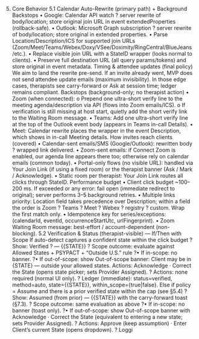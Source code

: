 ﻿5. Core Behavior
5.1 Calendar Auto-Rewrite (primary path) + Background Backstops
• Google: Calendar API watch ? server rewrite of body/location; store original join URL in event extendedProperties (rollback-safe).
• Outlook: Microsoft Graph subscription ? server rewrite of body/location; store original in extended properties.
• Parse Location/Description/ICS for supported join URLs (Zoom/Meet/Teams/Webex/Doxy/VSee/Doximity/RingCentral/BlueJeans/etc.).
• Replace visible join URL with a StateID wrapper (looks normal to clients).
• Preserve full destination URL (all query params/tokens) and store original in event metadata.
Timing & attendee updates (final policy)
We aim to land the rewrite pre-send. If an invite already went, MVP does not send attendee update emails (maximum invisibility). In those edge cases, therapists see carry-forward or Ask at session time; ledger remains compliant.
Backstops (background-only; no therapist action)
• Zoom (when connected):
o Prepend one ultra-short verify line to the meeting agenda/description via API (flows into Zoom emails/ICS).
o If verification is still missing at host start, quietly add the short verify link to the Waiting Room message.
• Teams: Add one ultra-short verify line at the top of the Outlook event body (appears in Teams in-call Details).
• Meet: Calendar rewrite places the wrapper in the event Description, which shows in in-call Meeting details.
How invites reach clients (covered)
• Calendar-sent emails/SMS (Google/Outlook): rewritten body ? wrapped link delivered.
• Zoom-sent emails: if Connect Zoom is enabled, our agenda line appears there too; otherwise rely on calendar emails (common today).
• Portal-only flows (no visible URL): handled via Your Join Link (if using a fixed room) or the therapist banner (Ask / Mark / Acknowledge).
• Static room per therapist: Your Join Link routes all clicks through StateID.
Performance budget
• Client click budget ~100–200 ms. If exceeded or any error: fail open (immediate redirect to original); server performs 3–5 background retries.
• Multiple links priority: Location field takes precedence over Description; within a field the order is Zoom ? Teams ? Meet ? Webex ? registry ? custom. Wrap the first match only.
• Idempotence key for series/exceptions: (calendarId, eventId, occurrenceStartUtc, urlFingerprint).
• Zoom Waiting Room message: best-effort / account-dependent (non-blocking).
5.2 Verification & Status (therapist-visible) — If/Then with Scope
If auto-detect captures a confident state within the click budget
? Show: Verified ? — {{STATE}}
? Scope outcome: evaluate against Allowed States + PSYPACT + “Outside U.S.” rule
?• If in-scope: no banner.
?• If out-of-scope: show Out-of-scope banner: Client may be in {STATE} — outside your allowed states. Actions: Acknowledge · Correct the State (opens state picker; sets Provider Assigned).
? Actions: none required (normal UI only).
? Ledger (immediate): status=verified, method=auto, state={{STATE}}, within_scope={true|false}.
Else if policy = Assume and there is a prior verified state within the cap (see §5.4)
? Show: Assumed (from prior) — {{STATE}} with the carry-forward toast (§7.3).
? Scope outcome: same evaluation as above
?• If in-scope: no banner (toast only).
?• If out-of-scope: show Out-of-scope banner with Acknowledge · Correct the State (equivalent to entering a new state; sets Provider Assigned).
? Actions: Approve (keep assumption) · Enter Client’s current State (opens dropdown).
? Loggi
